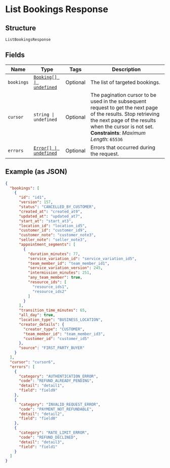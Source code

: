 
# List Bookings Response

## Structure

`ListBookingsResponse`

## Fields

| Name | Type | Tags | Description |
|  --- | --- | --- | --- |
| `bookings` | [`Booking[] \| undefined`](../../doc/models/booking.md) | Optional | The list of targeted bookings. |
| `cursor` | `string \| undefined` | Optional | The pagination cursor to be used in the subsequent request to get the next page of the results. Stop retrieving the next page of the results when the cursor is not set.<br>**Constraints**: *Maximum Length*: `65536` |
| `errors` | [`Error[] \| undefined`](../../doc/models/error.md) | Optional | Errors that occurred during the request. |

## Example (as JSON)

```json
{
  "bookings": [
    {
      "id": "id1",
      "version": 157,
      "status": "CANCELLED_BY_CUSTOMER",
      "created_at": "created_at9",
      "updated_at": "updated_at7",
      "start_at": "start_at3",
      "location_id": "location_id5",
      "customer_id": "customer_id9",
      "customer_note": "customer_note3",
      "seller_note": "seller_note3",
      "appointment_segments": [
        {
          "duration_minutes": 77,
          "service_variation_id": "service_variation_id5",
          "team_member_id": "team_member_id1",
          "service_variation_version": 245,
          "intermission_minutes": 251,
          "any_team_member": true,
          "resource_ids": [
            "resource_ids1",
            "resource_ids2"
          ]
        }
      ],
      "transition_time_minutes": 65,
      "all_day": true,
      "location_type": "BUSINESS_LOCATION",
      "creator_details": {
        "creator_type": "CUSTOMER",
        "team_member_id": "team_member_id3",
        "customer_id": "customer_id5"
      },
      "source": "FIRST_PARTY_BUYER"
    }
  ],
  "cursor": "cursor6",
  "errors": [
    {
      "category": "AUTHENTICATION_ERROR",
      "code": "REFUND_ALREADY_PENDING",
      "detail": "detail1",
      "field": "field9"
    },
    {
      "category": "INVALID_REQUEST_ERROR",
      "code": "PAYMENT_NOT_REFUNDABLE",
      "detail": "detail2",
      "field": "field0"
    },
    {
      "category": "RATE_LIMIT_ERROR",
      "code": "REFUND_DECLINED",
      "detail": "detail3",
      "field": "field1"
    }
  ]
}
```

